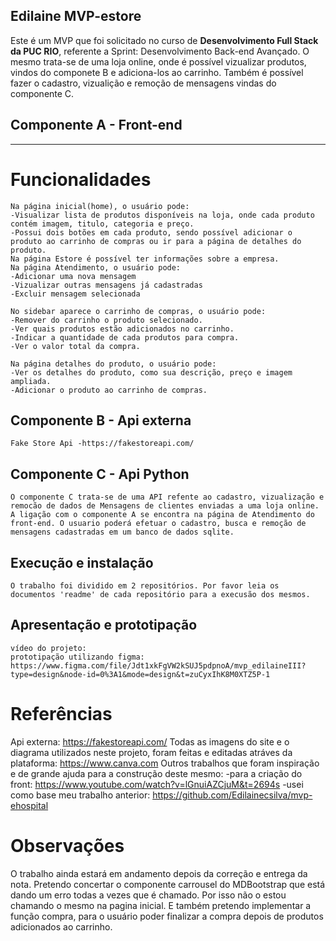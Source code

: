 ## Edilaine MVP-estore

Este é um MVP que foi solicitado no curso de **Desenvolvimento Full Stack da PUC RIO**, referente a Sprint: Desenvolvimento Back-end Avançado.
O mesmo trata-se de uma loja online, onde é possível vizualizar produtos, vindos do componete B e adiciona-los ao carrinho. Também é possível fazer o cadastro, vizualição e remoção de mensagens vindas do componente C.

## Componente A - Front-end

 ---
 # Funcionalidades
    Na página inicial(home), o usuário pode:
    -Visualizar lista de produtos disponíveis na loja, onde cada produto contém imagem, titulo, categoria e preço.
    -Possui dois botões em cada produto, sendo possível adicionar o produto ao carrinho de compras ou ir para a página de detalhes do produto.
    Na página Estore é possível ter informações sobre a empresa.
    Na página Atendimento, o usuário pode:
    -Adicionar uma nova mensagem
    -Vizualizar outras mensagens já cadastradas
    -Excluir mensagem selecionada

    No sidebar aparece o carrinho de compras, o usuário pode:
    -Remover do carrinho o produto selecionado.
    -Ver quais produtos estão adicionados no carrinho.
    -Indicar a quantidade de cada produtos para compra.
    -Ver o valor total da compra.

    Na página detalhes do produto, o usuário pode:
    -Ver os detalhes do produto, como sua descrição, preço e imagem ampliada.
    -Adicionar o produto ao carrinho de compras.


## Componente B - Api externa
    Fake Store Api -https://fakestoreapi.com/


## Componente C - Api Python

    O componente C trata-se de uma API refente ao cadastro, vizualização e remocão de dados de Mensagens de clientes enviadas a uma loja online.
    A ligação com o componente A se encontra na página de Atendimento do front-end. O usuario poderá efetuar o cadastro, busca e remoção de mensagens cadastradas em um banco de dados sqlite. 


## Execução e instalação
    O trabalho foi dividido em 2 repositórios. Por favor leia os documentos 'readme' de cada repositório para a execusão dos mesmos.

## Apresentação e prototipação
    vídeo do projeto:
    prototipação utilizando figma: https://www.figma.com/file/Jdt1xkFgVW2kSUJ5pdpnoA/mvp_edilaineIII?type=design&node-id=0%3A1&mode=design&t=zuCyxIhK8M0XTZ5P-1

# Referências
Api externa: https://fakestoreapi.com/
Todas as imagens do site e o diagrama utilizados neste projeto, foram feitas e editadas atráves da plataforma: https://www.canva.com
Outros trabalhos que foram inspiração e de grande ajuda para a construção deste mesmo:
-para a criação do front: https://www.youtube.com/watch?v=lGnuiAZCjuM&t=2694s
-usei como base meu trabalho anterior: https://github.com/Edilainecsilva/mvp-ehospital

# Observações
O trabalho ainda estará em andamento depois da correção e entrega da nota. Pretendo concertar o componente carrousel do MDBootstrap que está dando um erro todas a vezes que é chamado. Por isso não o estou chamando o mesmo na pagina inicial. E também pretendo implementar a função compra, para o usuário poder finalizar a compra depois de produtos adicionados ao carrinho.

